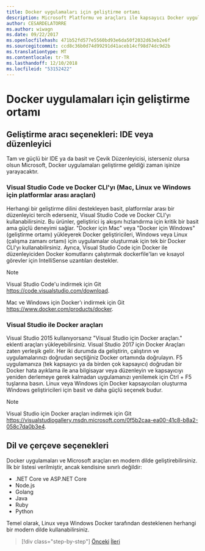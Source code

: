 ```yaml
---
title: Docker uygulamaları için geliştirme ortamı
description: Microsoft Platformu ve araçları ile kapsayıcı Docker uygulaması yaşam
author: CESARDELATORRE
ms.author: wiwagn
ms.date: 09/22/2017
ms.openlocfilehash: 471b52fd577e5560bd93e6da50f2032d63eb2e6f
ms.sourcegitcommit: ccd8c36b0d74d99291d41aceb14cf98d74dc9d2b
ms.translationtype: MT
ms.contentlocale: tr-TR
ms.lasthandoff: 12/10/2018
ms.locfileid: "53152422"
---
```

# <a name="development-environment-for-docker-apps"></a>Docker uygulamaları için geliştirme ortamı

## <a name="development-tools-choices-ide-or-editor"></a>Geliştirme aracı seçenekleri: IDE veya düzenleyici

Tam ve güçlü bir IDE ya da basit ve Çevik Düzenleyicisi, isterseniz olursa olsun Microsoft, Docker uygulamaları geliştirme geldiği zaman işinize yarayacaktır.

### <a name="visual-studio-code-and-docker-cli-cross-platform-tools-for-mac-linux-and-windows"></a>Visual Studio Code ve Docker CLI'yı (Mac, Linux ve Windows için platformlar arası araçları)

Herhangi bir geliştirme dilini destekleyen basit, platformlar arası bir düzenleyici tercih ederseniz, Visual Studio Code ve Docker CLI'yı kullanabilirsiniz. Bu ürünler, geliştirici iş akışını hızlandırma için kritik bir basit ama güçlü deneyimi sağlar. "Docker için Mac" veya "Docker için Windows" (geliştirme ortamı) yükleyerek Docker geliştiricileri, Windows veya Linux (çalışma zamanı ortamı) için uygulamalar oluşturmak için tek bir Docker CLI'yı kullanabilirsiniz. Ayrıca, Visual Studio Code için Docker ile düzenleyiciden Docker komutlarını çalıştırmak dockerfile'ları ve kısayol görevler için IntelliSense uzantıları destekler.

> [!NOTE]
> Visual Studio Code'u indirmek için Git <https://code.visualstudio.com/download>.

Mac ve Windows için Docker'ı indirmek için Git <https://www.docker.com/products/docker>.

### <a name="visual-studio-with-docker-tools"></a>Visual Studio ile Docker araçları

Visual Studio 2015 kullanıyorsanız "Visual Studio için Docker araçları." eklenti araçları yükleyebilirsiniz. Visual Studio 2017 için Docker Araçları zaten yerleşik gelir. Her iki durumda da geliştirin, çalıştırın ve uygulamalarınızı doğrudan seçtiğiniz Docker ortamında doğrulayın. F5 uygulamanıza (tek kapsayıcı ya da birden çok kapsayıcı) doğrudan bir Docker hata ayıklama ile ana bilgisayar veya düzenleyin ve kapsayıcıyı yeniden derlemeye gerek kalmadan uygulamanızı yenilemek için Ctrl + F5 tuşlarına basın. Linux veya Windows için Docker kapsayıcıları oluşturma Windows geliştiricileri için basit ve daha güçlü seçenek budur.

> [!NOTE]
> Visual Studio için Docker araçları indirmek için Git <https://visualstudiogallery.msdn.microsoft.com/0f5b2caa-ea00-41c8-b8a2-058c7da0b3e4>.

## <a name="language-and-framework-choices"></a>Dil ve çerçeve seçenekleri

Docker uygulamaları ve Microsoft araçları en modern dilde geliştirebilirsiniz. İlk bir listesi verilmiştir, ancak kendisine sınırlı değildir:

-   .NET Core ve ASP.NET Core
-   Node.js
-   Golang
-   Java
-   Ruby
-   Python

Temel olarak, Linux veya Windows Docker tarafından desteklenen herhangi bir modern dilde kullanabilirsiniz.

>[!div class="step-by-step"]
>[Önceki](orchestrate-high-scalability-availability.md)
>[İleri](docker-apps-inner-loop-workflow.md)